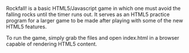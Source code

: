 Rockfall! is a basic HTML5/Javascript game in which one must avoid the falling rocks until the timer runs out. It serves as an HTML5 practice program for a larger game to be made after playing with some of the new HTML5 features.


To run the game, simply grab the files and open index.html in a browser capable of rendering HTML5 content.
